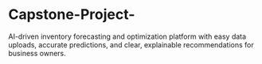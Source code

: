 # Capstone-Project-
AI-driven inventory forecasting and optimization platform with easy data uploads, accurate predictions, and clear, explainable recommendations for business owners.
